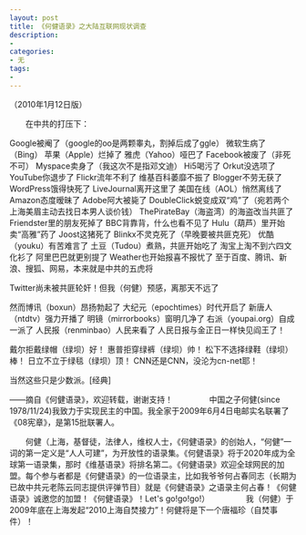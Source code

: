 ```yaml
---
layout: post
title: 《何健语录》之大陆互联网现状调查
description:
- 
categories:
- 无 
tags:
- 
---
```

（2010年1月12日版）　

　　在中共的打压下：

Google被阉了（google的oo是两颗睾丸，割掉后成了ggle）
微软生病了（Bing）
苹果（Apple）烂掉了
雅虎（Yahoo）哑巴了
Facebook被废了（非死不可）
Myspace卖身了（我这次不是指邓文迪）
Hi5喝污了
Orkut没选项了
YouTube你退步了
Flickr流年不利了
维基百科萎靡不振了
Blogger不劳无获了
WordPress饿得快死了
LiveJournal离开这里了
美国在线（AOL）悄然离线了
Amazon态度暧昧了
Adobe阿大被毙了
DoubleClick蜕变成双“鸡”了（宛若两个上海美眉主动去找日本男人谈价钱）
ThePirateBay（海盗湾）的海盗改当共匪了
Friendster里的朋友死掉了
BBC背靠背，什么也看不见了
Hulu（葫芦）里开始卖“高雅”药了
Joost这猪死了
Blinkx不灵克死了（早晚要被共匪克死）
优酷（youku）有苦难言了
土豆（Tudou）煮熟，共匪开始吃了
淘宝上淘不到六四文化衫了
阿里巴巴就更别提了
Weather也开始报喜不报忧了
至于百度、腾讯、新浪、搜狐、网易，本来就是中共的五虎将

Twitter尚未被共匪轮奸！但我（何健）预感，离那天不远了

然而博讯（boxun）昂扬勃起了
大纪元（epochtimes）时代开启了
新唐人（ntdtv）强力开播了
明镜（mirrorbooks）窗明几净了
右派（youpai.org）自成一派了
人民报（renminbao）人民来看了
人民日报与金正日一样快见阎王了！

戴尔拒戴绿帽（绿坝）好！
惠普拒穿绿裤（绿坝）帅！
松下不选择绿鞋（绿坝）棒！
日立不立于绿毯（绿坝）顶！
CNN还是CNN，没沦为cn-net耶！

当然这些只是少数派。[经典]

——摘自《何健语录》，欢迎转载，谢谢支持！
　　
　　中国之子何健(since 1978/11/24)我致力于实现民主的中国。我全家于2009年6月4日电邮实名联署了《08宪章》，是第15批联署人。

　　何健（上海，基督徒，法律人，维权人士，《何健语录》的创始人，“何健”一词的第一定义是“人人可建”，为开放性的语录集。《何健语录》将于2020年成为全球第一语录集，那时《维基语录》将排名第二。《何健语录》欢迎全球网民的加盟。每个参与者都是《何健语录》的一位语录主，比如我爷爷何占春同志（长期为已故中共元老陈云同志提供评弹节目）就是《何健语录》之语录主何占春！《何健语录》诚邀您的加盟！《何健语录》！Let's go!go!go!）
　　
　　我（何健）于2009年底在上海发起“2010上海自焚接力”！何健将是下一个唐福珍（自焚事件）！ 
